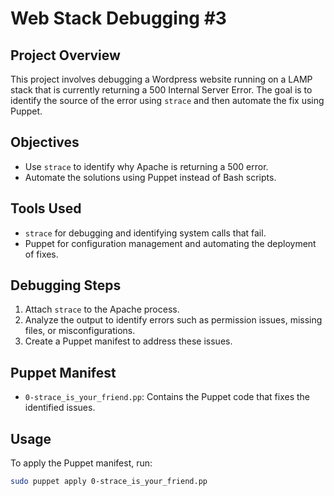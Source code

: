 # Web Stack Debugging #3

## Project Overview
This project involves debugging a Wordpress website running on a LAMP stack that is currently returning a 500 Internal Server Error. The goal is to identify the source of the error using `strace` and then automate the fix using Puppet.

## Objectives

- Use `strace` to identify why Apache is returning a 500 error.
- Automate the solutions using Puppet instead of Bash scripts.

## Tools Used

- `strace` for debugging and identifying system calls that fail.
- Puppet for configuration management and automating the deployment of fixes.

## Debugging Steps

1. Attach `strace` to the Apache process.
2. Analyze the output to identify errors such as permission issues, missing files, or misconfigurations.
3. Create a Puppet manifest to address these issues.

## Puppet Manifest

- `0-strace_is_your_friend.pp`: Contains the Puppet code that fixes the identified issues.

## Usage

To apply the Puppet manifest, run:

```bash
sudo puppet apply 0-strace_is_your_friend.pp
